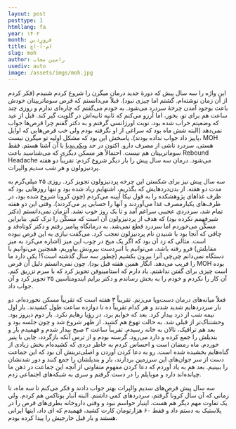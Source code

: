 ```yaml
---
layout: post
posttype: 1
htmllang: fa
year: ۱۴۰۲
month: فروردین
title: ام‌-اُ-اچ
slug: moh
author: رامین مجاب
usediv: auto
image: /assets/imgs/moh.jpg
---
```


این واژه را سه سال پیش که دورهٔ جدید درمان میگرن را شروع کردم شنیدم (فکر کردم از آن زمان نوشته‌ام. گشتم اما چیزی نبود). قبلاً می‌دانستم که قرص سوماتریپتان خودش باعث بوجود آمدن چرخهٔ سردرد می‌شود. به خودم می‌گفتم که چاره‌ای ندارم و روزی چند ساعت هم برای تو، بخور، اما آرزو می‌کنم که ثانیه ثانیه‌اش در گلویت گیر کند.  قبل از عید که وضعیتم خراب شده بود، نوبت اورژانسی گرفتم و به دکتر گفتم چرا قرص‌ها جواب نمی‌دهد (البته شش ماه بود که سراغی از او نگرفته بودم ولی خب قرص‌هایی که اوایل پاییز داد جواب نداده بودند). پاسخش این بود که مشکل اولیه تو میگرن نیست، MOH هستی. سردرد ناشی از مصرف دارو. اکنون در حد [ویکی‌پدیا](https://en.wikipedia.org/wiki/Medication_overuse_headache) با آن آشنا هستم. فقط سوماتریپتان هم نیست. احتمالاً هر مسکن دیگری که می‌شناسید باعث Rebound Headache می‌شود. درمان سه سال پیش را بار دیگر شروع کردم: تقریباً دو هفته پردنیزولون و هر شب سدیم والپرات.

سه سال پیش نیز برای شکستن این چرخه پردنیزولون تجویز کرد. روزی ۲۵ میلی‌گرم به مدت دو هفته. از بدن‌دردهایش که بگذریم، اشتهایم زیاد شده بود و تنها روزهایی بود که ظرف غذاهای پژوهشکده را به قول نیکا آیینه می‌کردم (چون کرونا شروع شده بود، در ظرف‌های یکبارمصرف غذا می‌آوردند و آنها را حسابی پر می‌کردند). وقتی این دو هفته تمام شد، سردردی عجیبی سراغم آمد و تا یک روز خوب نشد. آنزمان نمی‌دانستم (دکتر شیرفهمم نکرده بود) که هدف از پردنیزولون آن است که مسکّن را ترک کنم. بنابراین مسکّن می‌خوردم اما سردرد قطع نمی‌شد. به درمانگاه پیامبر رفتم و دکتر کوتاه‌قد و چاقی که آنجا بود با شنیدن نام پردنیزلون تعجب کرد. می‌گفت نیازی به این قرص نبوده است. مثالی که زد آن بود که اگر یک میخ در چوب این میز (اشاره می‌کرد به میز مقابلش) فرو رفته باشد، می‌توانیم با انبردست بیرونش بیاوریم، همچنین می‌توانیم با دستگاه نمی‌دانم چی‌چی آنرا بیرون بکشیم (چطور سه سال گذشته است؟! یکی دارد ما را فریب می‌دهد. انگار همین هفته قبل بود). چون نمی‌دانستم دلیل آن قرص MOH بوده است چیزی برای گفتن نداشتم. یاد دارم که استامینوفن تجویز کرد که با سرم تزریق کنم. آن کار را نکردم و خودم را به بخش رساندم و دکتر برایم ایندومتاسین ۲۵ تجویز کرد و آن جواب داد.

فعلاً میانه‌های درمان دست‌وپا می‌زنم. تقریباً ۳ هفته است که تقریباً مسکن نخورده‌ام. دو بار سردردهایم شدید شدند و هر کدام تقریباً ده تا دوازده ساعت طول کشیدند. بار اول نیمه شب از درد بیدار کرد. بعد که خوابم برد، در رؤیا رهایم نکرد. بار دوم دیروز بود. وحشتناک‌تر از قبلی شد. به حالت تهوع هم کشید. از ظهر شروع شد و چون جلسه بود و بعد هم ترافیک، نالان به خانه رسیدم. تقریباً ساعت ۳ صبح بیدار شدم و فهمیدم بار و بندیلش را جمع کرده و دارد می‌رود. گرسنه بودم و از ترس آنکه بازگردد، چایی با پنیر خوردم. ماه رمضان است و احساس کردم به خاطر دردی که کشیده‌ام بخش زیادی از گناه‌هایم بخشیده شده است. رو به دعا کردن آوردن و اصلی‌ترینش آن بود که این جماعت دست از سر جوان‌های این سرزمین بردارند، بار و بندیلشان را جمع کنند و دور شدنشان را ببینیم. بعد هم به یاد آوردم که دعا کردن مفهوم متفاوتی از آنچه این جماعت در ذهن ما چپانده‌اند دارد و موبایلم را در دست گرفتم و سری به شبکه‌های اجتماعی زدم.

سه سال پیش قرص‌های سدیم والپرات بهتر جواب دادند و فکر می‌کنم تا سه ماه، تا زمانی که آن سال کرونا گرفتم، سردردهای کمی داشتم. البته آنبار بوتاکس هم کردم. ولی یک تفاوت مهم دیگر هم هست. اینبار حواسم نبود و وقتی داروخانه بطری‌های قرص را در پلاستیک به دستم داد و فقط ۶۰ هزارتومان کارت کشید، فهمیدم که ای داد، اینها ایرانی هستند و بار قبل خارجیش را پیدا کرده بودم.





